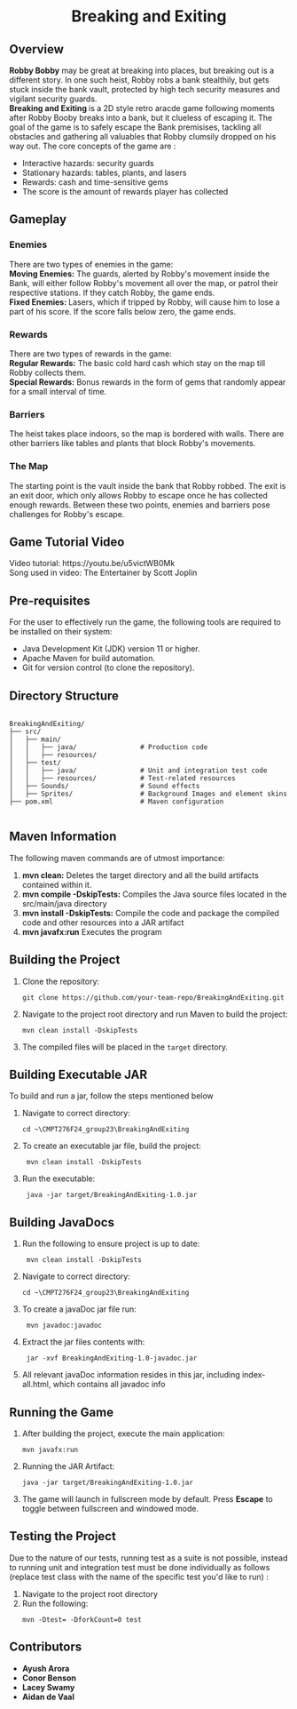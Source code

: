 <h1 align = "center"> Breaking and Exiting </h1>

## Overview
<p> 
<b>Robby Bobby</b> may be great at breaking into places, but breaking out is a different story. In one such heist, Robby robs a bank
stealthily, but gets stuck inside the bank vault, protected by high tech security measures and vigilant security guards. <br>
<b> Breaking and Exiting </b> is a 2D style retro aracde game following moments after Robby Booby breaks into a bank, but it clueless of
escaping it. The goal of the game is to safely escape the Bank premisises, tackling all obstacles and gathering all valuables that Robby 
clumsily dropped on his way out. The core concepts of the game are : <br>
<ul>
<li> Interactive hazards: security guards </li>
<li> Stationary hazards: tables, plants, and lasers </li>
<li> Rewards: cash and time-sensitive gems </li>
<li> The score is the amount of rewards player has collected </li>
</ul>
</p>

## Gameplay
<h3> Enemies </h3>
<p>
There are two types of enemies in the game: <br>
<b> Moving Enemies:</b> The guards, alerted by Robby's movement inside the Bank, will either follow Robby's movement all over the map, or patrol their respective stations. If they catch Robby, the game ends. <br>
<b> Fixed Enemies: </b> Lasers, which if tripped by Robby, will cause him to lose a part of his score. If the score falls below zero, the
game ends.
</p>
<h3> Rewards </h3>
<p>
There are two types of rewards in the game: <br>
<b> Regular Rewards:</b> The basic cold hard cash which stay on the map till Robby collects them. <br>
<b> Special Rewards:</b> Bonus rewards in the form of gems that randomly appear for a small interval of time.
</p>
<h3> Barriers </h3>
<p>
The heist takes place indoors, so the map is bordered with walls. There are other barriers like tables and plants that block Robby's 
movements.
</p>
<h3> The Map </h3>
The starting point is the vault inside the bank that Robby robbed. The exit is an exit door, which only allows Robby to escape once he has
collected enough rewards. Between these two points, enemies and barriers pose challenges for Robby's escape.
</p>

## Game Tutorial Video

<p>
  Video tutorial: https://youtu.be/u5victWB0Mk <br>
  Song used in video: The Entertainer by Scott Joplin
</p>


## Pre-requisites
<p> For the user to effectively run the game, the following tools are required to be installed on their system: <br>
  <ul>
    <li> Java Development Kit (JDK) version 11 or higher. </li>
    <li> Apache Maven for build automation. </li>
    <li> Git for version control (to clone the repository).</li>
   </ul>
 </p>

## Directory Structure
<pre><code>
BreakingAndExiting/
├── src/
│   ├── main/
│   │   ├── java/                # Production code
│   │   ├── resources/           
│   ├── test/
│   │   ├── java/                # Unit and integration test code
│   │   ├── resources/           # Test-related resources
│   ├── Sounds/                  # Sound effects
│   ├── Sprites/                 # Background Images and element skins
├── pom.xml                      # Maven configuration

</code></pre>

## Maven Information
<p> The following maven commands are of utmost importance: <br>
  <ol>
    <li> <b> mvn clean:</b> Deletes the target directory and all the build artifacts contained within it. </li>
    <li> <b> mvn compile -DskipTests:</b> Compiles the Java source files located in the src/main/java directory </li>
    <li> <b> mvn install -DskipTests:</b> Compile the code and package the compiled code and other resources into a JAR artifact </li>
    <li> <b> mvn javafx:run</b> Executes the program </li>
   </ol>
  </p>

## Building the Project
<ol>
  <li>Clone the repository:
    <pre><code>git clone https://github.com/your-team-repo/BreakingAndExiting.git
</code></pre>
  </li>
  <li>Navigate to the project root directory and run Maven to build the project:
    <pre><code>mvn clean install -DskipTests</code></pre>
  </li>
  <li>The compiled files will be placed in the <code>target</code> directory.</li>
</ol>

## Building Executable JAR
<p> To build and run a jar, follow the steps mentioned below <br>
  <ol>
    <li>Navigate to correct directory: <pre><code>cd ~\CMPT276F24_group23\BreakingAndExiting </code></pre> </li>
    <li>To create an executable jar file, build the project:  <pre><code> mvn clean install -DskipTests </code></pre></li>
    <li>Run the executable:  <pre><code> java -jar target/BreakingAndExiting-1.0.jar </code></pre> </li>
  </ol>
  

## Building JavaDocs
  <ol>
  <li>Run the following to ensure project is up to date: <pre><code> mvn clean install -DskipTests</code></pre></li>
    <li>Navigate to correct directory: <pre><code>cd ~\CMPT276F24_group23\BreakingAndExiting </code></pre> </li>
    <li>To create a javaDoc jar file run:  <pre><code> mvn javadoc:javadoc </code></pre></li>
    <li>Extract the jar files contents with:  <pre><code> jar -xvf BreakingAndExiting-1.0-javadoc.jar </code></pre> </li>
    <li>All relevant javaDoc information resides in this jar, including index-all.html, which contains all javadoc info </li>
  </ol>

## Running the Game
<ol>
  <li>After building the project, execute the main application:
    <pre><code>mvn javafx:run</code></pre>
  </li>
  <li> Running the JAR Artifact:
    <pre><code>java -jar target/BreakingAndExiting-1.0.jar</code></pre>
  <li>The game will launch in fullscreen mode by default. Press <b>Escape</b> to toggle between fullscreen and windowed mode.</li>
</ol>

## Testing the Project
<p>Due to the nature of our tests, running test as a suite is not possible, instead to running unit and integration test must be done individually as 
   follows (replace test class with the name of the specific test you'd like to run) :   
 </p>
<ol>
  <li>
    Navigate to the project root directory
  </li>
  <li>
    Run the following:
    <pre><code>mvn -Dtest=<testClass> -DforkCount=0 test</code></pre>
  </li>
</ol>

## Contributors
<ul>
  <li><b>Ayush Arora</b> </li>
  <li><b>Conor Benson</b> </li>
  <li><b>Lacey Swamy</b></li>
  <li><b>Aidan de Vaal</b></li>
</ul>
    
    




